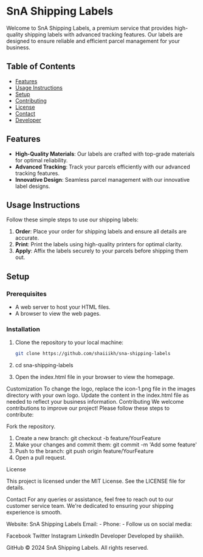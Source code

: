 # SnA Shipping Labels

Welcome to SnA Shipping Labels, a premium service that provides high-quality shipping labels with advanced tracking features. Our labels are designed to ensure reliable and efficient parcel management for your business.

## Table of Contents

- [Features](#features)
- [Usage Instructions](#usage-instructions)
- [Setup](#setup)
- [Contributing](#contributing)
- [License](#license)
- [Contact](#contact)
- [Developer](#developer)

## Features

- **High-Quality Materials**: Our labels are crafted with top-grade materials for optimal reliability.
- **Advanced Tracking**: Track your parcels efficiently with our advanced tracking features.
- **Innovative Design**: Seamless parcel management with our innovative label designs.

## Usage Instructions

Follow these simple steps to use our shipping labels:

1. **Order**: Place your order for shipping labels and ensure all details are accurate.
2. **Print**: Print the labels using high-quality printers for optimal clarity.
3. **Apply**: Affix the labels securely to your parcels before shipping them out.

## Setup

### Prerequisites

- A web server to host your HTML files.
- A browser to view the web pages.

### Installation

1. Clone the repository to your local machine:
   ```bash
   git clone https://github.com/shaiiikh/sna-shipping-labels


2. cd sna-shipping-labels

3. Open the index.html file in your browser to view the homepage.

Customization
To change the logo, replace the icon-1.png file in the images directory with your own logo.
Update the content in the index.html file as needed to reflect your business information.
Contributing
We welcome contributions to improve our project! Please follow these steps to contribute:

Fork the repository.
1. Create a new branch: git checkout -b feature/YourFeature
2. Make your changes and commit them: git commit -m 'Add some feature'
3. Push to the branch: git push origin feature/YourFeature
4. Open a pull request.

License

This project is licensed under the MIT License. See the LICENSE file for details.

Contact
For any queries or assistance, feel free to reach out to our customer service team. We're dedicated to ensuring your shipping experience is smooth.

Website: SnA Shipping Labels
Email: -
Phone: -
Follow us on social media:

Facebook
Twitter
Instagram
LinkedIn
Developer
Developed by shaiiikh.

GitHub
© 2024 SnA Shipping Labels. All rights reserved.